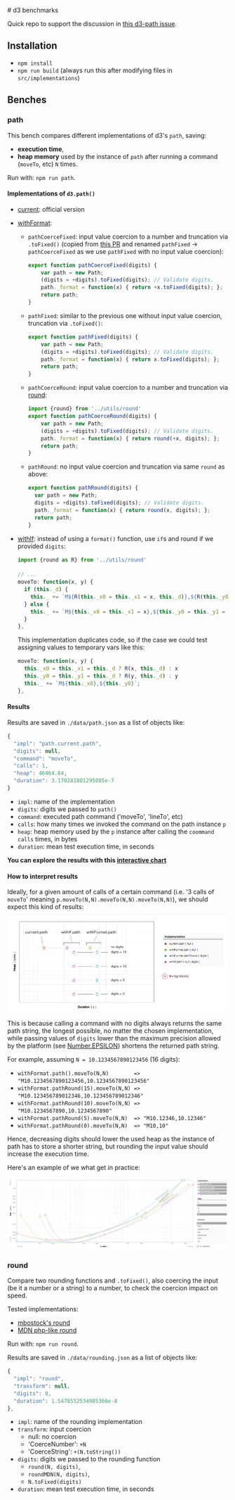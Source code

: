 # d3 benchmarks

Quick repo to support the discussion in [this d3-path issue](https://github.com/d3/d3-path/issues/10).

## Installation

- `npm install`
- `npm run build` (always run this after modifying files in `src/implementations`)

## Benches

### path

This bench compares different implementations of d3's `path`, saving:
- **execution time**,
- **heap memory** used by the instance of `path` after running a command (`moveTo`, etc) `N` times.

Run with: `npm run path`.

#### Implementations of `d3.path()`

- [current](https://github.com/d3/d3-path/blob/master/src/path.js): official version
- [withFormat](https://github.com/mindrones/d3-benchmarks/blob/master/src/path/withFormat.js):

  - `pathCoerceFixed`: input value coercion to a number and truncation via `.toFixed()` (copied from [this PR](https://github.com/d3/d3-path/blob/fixed/src/path.js) and renamed `pathFixed` -> `pathCoerceFixed` as we use `pathFixed` with no input value coercion):

    ```js
    export function pathCoerceFixed(digits) {
        var path = new Path;
        (digits = +digits).toFixed(digits); // Validate digits.
        path._format = function(x) { return +x.toFixed(digits); };
        return path;
    }
    ```

  - `pathFixed`: similar to the previous one without input value coercion, truncation via `.toFixed()`:

    ```js
    export function pathFixed(digits) {
        var path = new Path;
        (digits = +digits).toFixed(digits); // Validate digits.
        path._format = function(x) { return x.toFixed(digits); };
        return path;
    }
    ```

  - `pathCoerceRound`: input value coercion to a number and truncation via [round](https://github.com/d3/d3-format/issues/32):

    ```js
    import {round} from '../utils/round'
    export function pathCoerceRound(digits) {
        var path = new Path;
        (digits = +digits).toFixed(digits); // Validate digits.
        path._format = function(x) { return round(+x, digits); };
        return path;
    }
    ```

  - `pathRound`: no input value coercion and truncation via same `round` as above:

    ```js
    export function pathRound(digits) {
      var path = new Path;
      digits = +digits).toFixed(digits); // Validate digits.
      path._format = function(x) { return round(x, digits); };
      return path;
    }
    ```

- [withIf](https://github.com/mindrones/d3-benchmarks/blob/master/src/path/withIf.js): instead of using a `format()` function, use `if`s and round if we provided `digits`:
  ```js
  import {round as R} from '../utils/round'

  // ...
  moveTo: function(x, y) {
    if (this._d) {
      this._ += `M${R(this._x0 = this._x1 = x, this._d)},${R(this._y0 = this._y1 = y, this._d)}`;
    } else {
      this._ += `M${this._x0 = this._x1 = x},${this._y0 = this._y1 = y}`;
    }
  },
  ```
  This implementation duplicates code, so if the case we could test assigning values to temporary vars like this:
  ```js
  moveTo: function(x, y) {
    this._x0 = this._x1 = this._d ? R(x, this._d) : x
    this._y0 = this._y1 = this._d ? R(y, this._d) : y
    this._ += `M${this._x0},${this._y0}`;
  },
  ```

#### Results

Results are saved in `./data/path.json` as a list of objects like:

```js
{
  "impl": "path.current.path",
  "digits": null,
  "command": "moveTo",
  "calls": 1,
  "heap": 46464.64,
  "duration": 3.170281801295085e-7
}
```

- `impl`: name of the implementation
- `digits`: digits we passed to `path()`
- `command`: executed path command ('moveTo', 'lineTo', etc)
- `calls`: how many times we invoked the command on the path instance `p`
- `heap`: heap memory used by the `p` instance after calling the `coommand` `calls` times, in bytes
- `duration`: mean test execution time, in seconds

**You can explore the results with this [interactive chart](https://mindrones.github.io/d3-benchmarks/)**

#### How to interpret results

Ideally, for a given amount of calls of a certain command (i.e. '3 calls of `moveTo`' meaning `p.moveTo(N,N).moveTo(N,N).moveTo(N,N)`), we should expect this kind of results:

![Ideal results](./doc/images/path_bench_ideal_result.png)

This is because calling a command with no digits always returns the same path string, the longest possible, no matter the chosen implementation, while passing values of `digits` lower than the maximum precision allowed by the platform (see [Number.EPSILON](https://developer.mozilla.org/en-US/docs/Web/JavaScript/Reference/Global_Objects/Number/EPSILON)) shortens the returned path string.

For example, assuming `N = 10.1234567890123456` (16 digits):

- `withFormat.path().moveTo(N,N)        => "M10.1234567890123456,10.1234567890123456"`
- `withFormat.pathRound(15).moveTo(N,N) => "M10.123456789012346,10.123456789012346"`
- `withFormat.pathRound(10).moveTo(N,N) => "M10.1234567890,10.1234567890"`
- `withFormat.pathRound(5).moveTo(N,N)  => "M10.12346,10.12346"`
- `withFormat.pathRound(0).moveTo(N,N)  => "M10,10"`

Hence, decreasing digits should lower the used heap as the instance of path has to store a shorter string, but rounding the input value should increase the execution time.

Here's an example of we what get in practice:

![Example](./doc/images/path_bench_example.png)

### round

Compare two rounding functions and `.toFixed()`, also coercing the input (be it a number or a string) to a number, to check the coercion impact on speed.

Tested implementations:

  - [mbostock's round](https://github.com/d3/d3-format/issues/32)
  - [MDN php-like round](https://developer.mozilla.org/en-US/docs/Web/JavaScript/Reference/Global_Objects/Math/round#PHP-Like_rounding_Method)

Run with: `npm run round`.

Results are saved in `./data/rounding.json` as a list of objects like:

```js
{
  "impl": "round",
  "transform": null,
  "digits": 0,
  "duration": 1.5478552534985366e-8
},
```

- `impl`: name of the rounding implementation
- `transform`: input coercion
  - null: no coercion
  - 'CoerceNumber': `+N`
  - 'CoerceString': `+(N.toString())`
- `digits`: digits we passed to the rounding function
  - `round(N, digits)`,
  - `roundMDN(N, digits)`,
  - `N.toFixed(digits)`
- `duration`: mean test execution time, in seconds
